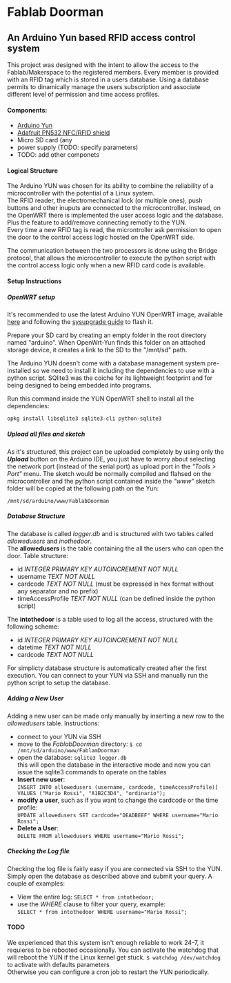 Fablab Doorman
==============
An Arduino Yun based RFID access control system
-----------------------------------------------
This project was designed with the intent to allow the access to the Fablab/Makerspace to the registered members.
Every member is provided with an RFID tag which is stored in a users database. Using a database permits to dinamically manage the users subscription and associate different level of permission and time access profiles.

#### Components:
* [Arduino Yun](https://www.arduino.cc/en/Main/ArduinoBoardYun)
* [Adafruit PN532 NFC/RFID shield](https://www.adafruit.com/products/789)
* Micro SD card (any 
* power supply (TODO: specify parameters)
* TODO: add other componets 


#### Logical Structure
The Arduino YUN was chosen for its ability to combine the reliability of a microcontroller with the potential of a Linux system.  
The RFID reader, the electromechanical lock (or multiple ones), push buttons and other inuputs are connected to the microcontroller. Instead, on the OpenWRT there is implemented the user access logic and the database. Plus the feature to add/remove connecting remotly to the YUN.  
Every time a new RFID tag is read, the microntroller ask permission to open the door to the control access logic hosted on the OpenWRT side.

The communication between the two processors is done using the Bridge protocol, that allows the microcontroller to execute the python script with the control access logic only when a new RFID card code is available.


#### Setup Instructions
##### OpenWRT setup
It's recommended to use the latest Arduino YUN OpenWRT image, available [here](https://www.arduino.cc/en/Main/Software) and following the [sysupgrade guide](https://www.arduino.cc/en/Tutorial/YunSysupgrade) to flash it.

Prepare your SD card by creating an empty folder in the root directory named "arduino". When OpenWrt-Yun finds this folder on an attached storage device, it creates a link to the SD to the "/mnt/sd" path.

The Arduino YUN doesn't come with a database management system pre-installed so we need to install it including the dependencies to use with a python script. SQlite3 was the coiche for its lightweight footprint and for being designed to being embedded into programs.

Run this command inside the YUN OpenWRT shell to install all the dependencies:

``` bash
opkg install libsqlite3 sqlite3-cli python-sqlite3
```

##### Upload all files and sketch
As it's structured, this project can be uploaded completely by using only the ***Upload*** button on the Arduino IDE, you just have to worry about selecting the network port (instead of the serial port) as upload port in the *"Tools > Port"* menu.
The sketch would be normally compiled and flahsed on the microcontroller and the python script contained inside the *"www"* sketch folder will be copied at the following path on the Yun:  
```
/mnt/sd/arduino/www/FablabDoorman
```

##### Database Structure
The database is called *logger.db* and is structured with two tables called *allowedusers* and *inothedoor*.  
The **allowedusers** is the table containing the all the users who can open the door. Table structure:  
* id *INTEGER PRIMARY KEY AUTOINCREMENT NOT NULL*
* username *TEXT NOT NULL*
* cardcode *TEXT NOT NULL* (must be expressed in hex format without any separator and no prefix)
* timeAccessProfile *TEXT NOT NULL* (can be defined inside the python script)

The **intothedoor** is a table used to log all the access, structured with the following scheme:
* id *INTEGER PRIMARY KEY AUTOINCREMENT NOT NULL*
* datetime *TEXT NOT NULL*
* cardcode *TEXT NOT NULL*
 
For simplicty database structure is automatically created after the first execution. You can connect to your YUN via SSH and manually run the python script to setup the database.

##### Adding a New User
Adding a new user can be made only manually by inserting a new row to the *allowedusers* table. Instructions:
* connect to your YUN via SSH
* move to the *FablabDoorman* directory: ```$ cd /mnt/sd/arduino/www/FablamDoorman```
* open the database: ```sqlite3 logger.db```  
  this will open the database in the interactive mode and now you can issue the sqlite3 commands to operate on the tables
* **Insert new user**:  
  ```INSERT INTO allowedusers (username, cardcode, timeAccessProfile)] VALUES ("Mario Rossi", "A1B2C3D4", "ordinario");```
* **modify a user**, such as if you want to change the cardcode or the time profile:  
  ```UPDATE allowedusers SET cardcode="DEADBEEF" WHERE username="Mario Rossi";```
* **Delete a User**:  
  ```DELETE FROM allowedusers WHERE username="Mario Rossi";``` 

##### Checking the Log file
Checking the log file is fairly easy if you are connected via SSH to the YUN. Simply open the database as described above and submit your query. A couple of examples:
* View the entire log:
  ```SELECT * from intothedoor;```
* use the *WHERE* clause to filter your query, example:  
  ```SELECT * from intothedoor WHERE username="Mario Rossi";``` 


#### TODO
We experienced that this system isn't enough reliable to work 24-7, it requieres to be rebooted occasionally.
You can activate the watchdog that will reboot the YUN if the Linux kernel get stuck.
```$ watchdog /dev/watchdog``` to activate with defaults parameters  
Otherwise you can configure a cron job to restart the YUN periodically. 






